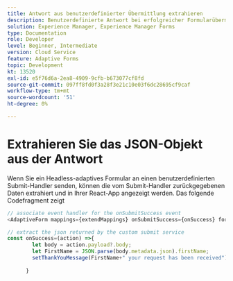 ```yaml
---
title: Antwort aus benutzerdefinierter Übermittlung extrahieren
description: Benutzerdefinierte Antwort bei erfolgreicher Formularübermittlung extrahieren
solution: Experience Manager, Experience Manager Forms
type: Documentation
role: Developer
level: Beginner, Intermediate
version: Cloud Service
feature: Adaptive Forms
topic: Development
kt: 13520
exl-id: e5f76d6a-2ea8-4909-9cfb-b673077cf8fd
source-git-commit: 097ff8fd0f3a28f3e21c10e03f6dc28695cf9caf
workflow-type: tm+mt
source-wordcount: '51'
ht-degree: 0%

---
```


# Extrahieren Sie das JSON-Objekt aus der Antwort

Wenn Sie ein Headless-adaptives Formular an einen benutzerdefinierten Submit-Handler senden, können die vom Submit-Handler zurückgegebenen Daten extrahiert und in Ihrer React-App angezeigt werden. Das folgende Codefragment zeigt

```javascript
// associate event handler for the onSubmitSuccess event
<AdaptiveForm mappings={extendMappings} onSubmitSuccess={onSuccess} formJson={selectedForm}/>
```

```javascript
// extract the json returned by the custom submit service
const onSuccess=(action) =>{
        let body = action.payload?.body;
        let FirstName = JSON.parse(body.metadata.json).firstName;
        setThankYouMessage(FirstName+" your request has been received");
        
      }
```
